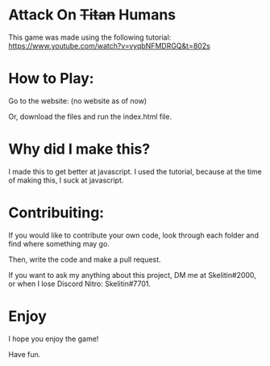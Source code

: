 # Attack On ~~Titan~~ Humans

This game was made using the following tutorial: https://www.youtube.com/watch?v=vyqbNFMDRGQ&t=802s

# How to Play:

Go to the website: (no website as of now)

Or, download the files and run the index.html file.

# Why did I make this?

I made this to get better at javascript. I used the tutorial, because at the time of making this, I suck at javascript.

# Contribuiting:

If you would like to contribute your own code, look through each folder and find where something may go.

Then, write the code and make a pull request.

If you want to ask my anything about this project, DM me at Skelitin#2000, or when I lose Discord Nitro: Skelitin#7701.

# Enjoy

I hope you enjoy the game! 

Have fun.

